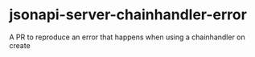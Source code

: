 # jsonapi-server-chainhandler-error
A PR to reproduce an error that happens when using a chainhandler on create
